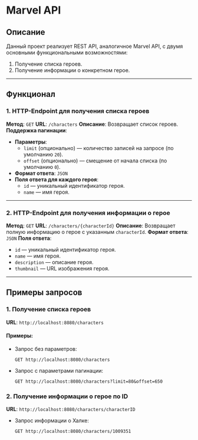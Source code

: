 # Marvel API

## Описание
Данный проект реализует REST API, аналогичное Marvel API, с двумя основными функциональными возможностями:
1. Получение списка героев.
2. Получение информации о конкретном герое.

---

## Функционал

### 1. HTTP-Endpoint для получения списка героев
**Метод**: `GET`
**URL**: `/characters`
**Описание**: Возвращает список героев.
**Поддержка пагинации**:
  - **Параметры**:
    - `limit` (опционально) — количество записей на запросе (по умолчанию `20`).
    - `offset` (опционально) — смещение от начала списка (по умолчанию `0`).
- **Формат ответа**: `JSON`
- **Поля ответа для каждого героя**:
  - `id` — уникальный идентификатор героя.
  - `name` — имя героя.

---

### 2. HTTP-Endpoint для получения информации о герое
**Метод**: `GET`
**URL**: `/characters/{characterId}`
**Описание**: Возвращает полную информацию о герое с указанным `characterId`.
**Формат ответа**: `JSON`
**Поля ответа**:
  - `id` — уникальный идентификатор героя.
  - `name` — имя героя.
  - `description` — описание героя.
  - `thumbnail` — URL изображения героя.

---

## Примеры запросов

### 1. Получение списка героев
**URL**: `http://localhost:8080/characters`

#### Примеры:
- Запрос без параметров:
  ```http
  GET http://localhost:8080/characters
- Запрос с параметрами пагинации:
  ```http
  GET http://localhost:8080/characters?limit=80&offset=650

### 2. Получение информации о герое по ID
**URL**: `http://localhost:8080/characters/characterID`
- Запрос информации о Халке:
  ```http
  GET http://localhost:8080/characters/1009351



